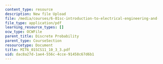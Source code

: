 ```yaml
---
content_type: resource
description: New file Upload
file: /media/courses/6-01sc-introduction-to-electrical-engineering-and-computer-science-i-spring-2011/dac8a27d1ae4556c4cce91458c67d6b1_MIT6_01SCS11_10_3_3.pdf
file_type: application/pdf
learning_resource_types: []
ocw_type: OCWFile
parent_title: Discrete Probability
parent_type: CourseSection
resourcetype: Document
title: MIT6_01SCS11_10_3_3.pdf
uid: dac8a27d-1ae4-556c-4cce-91458c67d6b1
---
```

